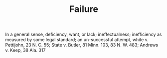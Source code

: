 ---
title: Failure
letter: F
permalink: "/definitions/bld-failure.html"
body: In a general sense, deficiency, want, or lack; ineffectualness; inefficiency
  as measured by some legal standard; an un-successful attempt, white v. Pettijohn,
  23 N. C. 55; State v. Butler, 81 Minn. 103, 83 N. W. 483; Andrews v. Keep, 38 Ala.
  317
published_at: '2018-07-07'
source: Black's Law Dictionary 2nd Ed (1910)
layout: post
---